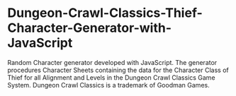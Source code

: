 # Dungeon-Crawl-Classics-Thief-Character-Generator-with-JavaScript
Random Character generator developed with JavaScript.  The generator procedures Character Sheets containing the data for the Character Class of Thief for all Alignment and Levels in the Dungeon Crawl Classics Game System.  Dungeon Crawl Classics is a trademark of Goodman Games.
